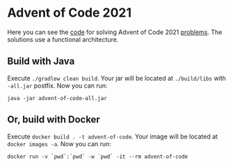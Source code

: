 # Advent of Code 2021

Here you can see the [code](./src/main/kotlin/com/adventofcode/year2021/) for solving Advent of Code
2021 [problems](https://adventofcode.com/2021/). The solutions use a functional architecture.

## Build with Java

Execute `./gradlew clean build`. Your jar will be located at `./build/libs` with `-all.jar` postfix.
Now you can run:

```shell
java -jar advent-of-code-all.jar
```

## Or, build with Docker

Execute `docker build . -t advent-of-code`. Your image will be located at `docker images -a`. Now
you can run:

```shell
docker run -v `pwd`:`pwd` -w `pwd` -it --rm advent-of-code
```